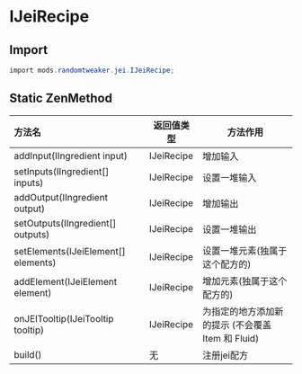 # IJeiRecipe

## Import

```csharp
import mods.randomtweaker.jei.IJeiRecipe;
```

## Static ZenMethod

| 方法名| 返回值类型| 方法作用 |
| :------ | ------ | ------ |
| addInput(IIngredient input)| IJeiRecipe | 增加输入 |
| setInputs(IIngredient[] inputs)| IJeiRecipe | 设置一堆输入 |
| addOutput(IIngredient output)| IJeiRecipe | 增加输出 |
| setOutputs(IIngredient[] outputs)| IJeiRecipe | 设置一堆输出 |
| setElements(IJeiElement[] elements)| IJeiRecipe | 设置一堆元素(独属于这个配方的) |
| addElement(IJeiElement element)| IJeiRecipe | 增加元素(独属于这个配方的) |
| onJEITooltip(IJeiTooltip tooltip)| IJeiRecipe | 为指定的地方添加新的提示 (不会覆盖 Item 和 Fluid)|
| build()| 无 | 注册jei配方 |